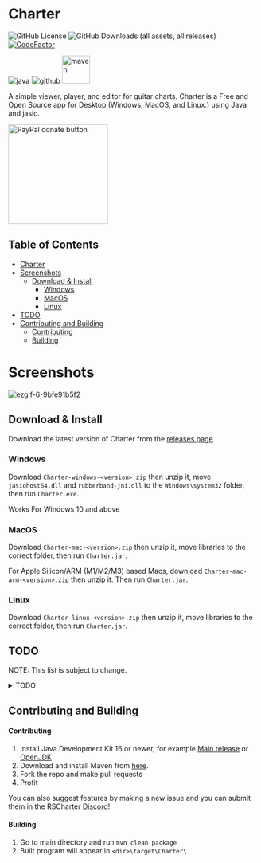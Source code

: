 # Charter
![GitHub License](https://img.shields.io/github/license/Lordszynencja/Charter) ![GitHub Downloads (all assets, all releases)](https://img.shields.io/github/downloads/Lordszynencja/Charter/total) [![CodeFactor](https://www.codefactor.io/repository/github/lordszynencja/charter/badge)](https://www.codefactor.io/repository/github/lordszynencja/charter) 

![java](https://cdn.jsdelivr.net/npm/@intergrav/devins-badges@3/assets/cozy/built-with/java_vector.svg) ![github](https://cdn.jsdelivr.net/npm/@intergrav/devins-badges@3/assets/cozy/available/github_vector.svg) <img alt="maven" height="56" src="https://cdn.jsdelivr.net/npm/@intergrav/devins-badges@3/assets/cozy/built-with/maven_vector.svg">

A simple viewer, player, and editor for guitar charts. Charter is a Free and Open Source app for Desktop (Windows, MacOS, and Linux.) using Java and jasio.

[<img src="https://github.com/user-attachments/assets/bc3fe648-daab-448d-ab9f-87b800587c84" alt="PayPal donate button" width="200"/>](https://www.paypal.com/donate/?hosted_button_id=YH2SN57E68LK8)

## Table of Contents
- [Charter](#charter)
- [Screenshots](#screenshots)
  - [Download & Install](#download--install)
    - [Windows](#windows)
    - [MacOS](#macos)
    - [Linux](#linux)
- [TODO](#todo)
- [Contributing and Building](#contributing-and-building)
  - [Contributing](#contributing)
  - [Building](#building)

# Screenshots

![ezgif-6-9bfe91b5f2](https://github.com/Lordszynencja/Charter/assets/106457611/89a3201e-9d40-4947-a8dc-21e528c31251)

## Download & Install

Download the latest version of Charter from the [releases page](https://github.com/Lordszynencja/Charter/releases/latest).

### Windows

Download `Charter-windows-<version>.zip` then unzip it, move `jasiohost64.dll` and `rubberband-jni.dll` to the `Windows\system32` folder, then run `Charter.exe`.

Works For Windows 10 and above

### MacOS

Download `Charter-mac-<version>.zip` then unzip it, move libraries to the correct folder, then run `Charter.jar`.

For Apple Silicon/ARM (M1/M2/M3) based Macs, download `Charter-mac-arm-<version>.zip` then unzip it. Then run `Charter.jar`.

### Linux

Download `Charter-linux-<version>.zip` then unzip it, move libraries to the correct folder, then run `Charter.jar`.

## TODO

NOTE: This list is subject to change.

<details>
  <summary>TODO</summary>
  
new features:
- ctrl + rclick to split hand shape
- improve lyric tapping
- option to add/remove audio at the end of the song
- octave up low pass option
- ER options for bonus rhythm
- more validations
- straightening beats when anchor is removed
- vocal notes creation/deletion revamp
- preview of beats' movements when dragging them
- ability to shift all further beats
- smarter slides and linked notes
- add autogenerated fhp after slide ends
- join linked notes with same flags
- change vibrato tail for linked notes
- modern theme tail types
- auto fhp creating moving top fret instead of bottom fret if new is above
- slide shape options
- tab notation under edit area
- add tabs with arrangements
- new select options:
> - select all after etc.
> - select by clicking note tail
> - select like
> - select by string with list of filters?
- handling strings beyond max?
- FHP creation switch stretch/make new/ask user?
- multiple tracks preview
- quick paste section/phrase tab
- stems
- spectrogram

bugs:
- 3D view repeat FHPs
- gp8 import hand shapes
- error checks for wrong fhps for handshapes
- gp5 import triplet feel
- bend gp5 import positions
- midi bass
- check tempo moving notes
- After accidentally linking the previous note to a chord at the start of a handshape (which removed the chord) when I recreated it, the notes behaved like individual notes and not like a chord. No matter what I tried I could not get it to properly treat it like a chord again. This caused it to display odd in both the 3D preview and in Rocksmith after building the project.

formats to add:
- psarc
  
3D preview:
- exploding notes with shaky camera
- arpeggios colored note shadows
- editable camera settings
- camera more like in RS
- string vibrating when plucked

Future things:
- Campaign/Guitarcade
- NAM support/integration (Neural Amp Module)
- Local/Online Multiplayer

</details>


## Contributing and Building

#### Contributing
1. Install Java Development Kit 16 or newer, for example [Main release](https://www.oracle.com/java/technologies/javase/jdk16-archive-downloads.html) or [OpenJDK]([https://jdk.java.net/](https://jdk.java.net/archive/))
2. Download and install Maven from [here](https://maven.apache.org/index.html).
3. Fork the repo and make pull requests
4. Profit

You can also suggest features by making a new issue and you can submit them in the RSCharter [Discord](https://discord.gg/JA6Jan3pcx)!

#### Building
1. Go to main directory and run `mvn clean package`
2. Built program will appear in `<dir>\target\Charter\`
